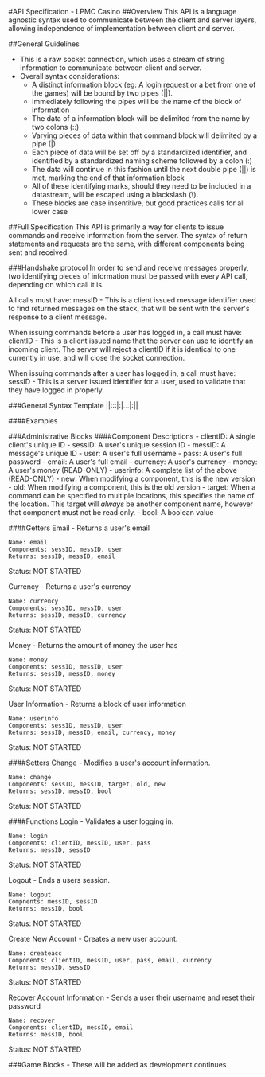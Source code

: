 #API Specification - LPMC Casino
##Overview
This API is a language agnostic syntax used to communicate between the client and server layers, allowing independence
of implementation between client and server. 

##General Guidelines
- This is a raw socket connection, which uses a stream of string information to communicate between client and server.
- Overall syntax considerations:
    - A distinct information block (eg: A login request or a bet from one of the games) will be bound by two pipes (||).
    - Immediately following the pipes will be the name of the block of information
    - The data of a information block will be delimited from the name by two colons (::)
    - Varying pieces of data within that command block will delimited by a pipe (|)
    - Each piece of data will be set off by a standardized identifier, and identified by a standardized naming 
    scheme followed by a colon (:)
    - The data will continue in this fashion until the next double pipe (||) is met, marking the end of that
    information block
    - All of these identifying marks, should they need to be included in a datastream, will be escaped using a 
    blackslash (\\).
    - These blocks are case insentitive, but good practices calls for all lower case

##Full Specification
This API is primarily a way for clients to issue commands and receive information from the server. The syntax
of return statements and requests are the same, with different components being sent and received.

###Handshake protocol
In order to send and receive messages properly, two identifying pieces of information must be passed with every
API call, depending on which call it is. 

All calls must have:
messID - This is a client issued message identifier used to find returned messages on the stack, that will be sent
with the server's response to a client message.

When issuing commands before a user has logged in, a call must have:
clientID - This is a client issued name that the server can use to identify an incoming client. The server will
reject a clientID if it is identical to one currently in use, and will close the socket connection.

When issuing commands after a user has logged in, a call must have:
sessID - This is a server issued identifier for a user, used to validate that they have logged in properly. 



###General Syntax Template
    ||<NameOfInfo>::<Component1>:<Info>|<Component2>:<Info>|...|<ComponentN>:<Info>||
    
####Examples
    

###Administrative Blocks
####Component Descriptions
    - clientID: A single client's unique ID
    - sessID: A user's unique session ID 
    - messID: A message's unique ID
    - user: A user's full username
    - pass: A user's full password
    - email: A user's full email
    - currency: A user's currency
    - money: A user's money (READ-ONLY)
    - userinfo: A complete list of the above (READ-ONLY)
    - new: When modifying a component, this is the new version
    - old: When modifying a component, this is the old version
    - target: When a command can be specified to multiple locations, this specifies the name of the location. 
    This target will *always* be another component name, however that component must not be read only.
    - bool: A boolean value

####Getters
Email - Returns a user's email

    Name: email
    Components: sessID, messID, user
    Returns: sessID, messID, email

Status: NOT STARTED

Currency - Returns a user's currency

    Name: currency
    Components: sessID, messID, user
    Returns: sessID, messID, currency

Status: NOT STARTED

Money - Returns the amount of money the user has

    Name: money
    Components: sessID, messID, user
    Returns: sessID, messID, money

Status: NOT STARTED

User Information - Returns a block of user information

    Name: userinfo
    Components: sessID, messID, user
    Returns: sessID, messID, email, currency, money

Status: NOT STARTED

####Setters
Change - Modifies a user's account information.

    Name: change
    Components: sessID, messID, target, old, new
    Returns: sessID, messID, bool

Status: NOT STARTED

####Functions
Login - Validates a user logging in.

    Name: login
    Components: clientID, messID, user, pass
    Returns: messID, sessID

Status: NOT STARTED

Logout - Ends a users session.

    Name: logout
    Compnents: messID, sessID
    Returns: messID, bool

Status: NOT STARTED

Create New Account - Creates a new user account.

    Name: createacc
    Components: clientID, messID, user, pass, email, currency
    Returns: messID, sessID

Status: NOT STARTED

Recover Account Information - Sends a user their username and reset their password

    Name: recover
    Components: clientID, messID, email
    Returns: messID, bool

Status: NOT STARTED

###Game Blocks - These will be added as development continues